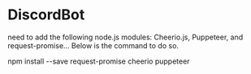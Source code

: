 # DiscordBot
need to add the following node.js modules: Cheerio.js, Puppeteer, and request-promise... Below is the command to do so. 

npm install --save request-promise cheerio puppeteer
